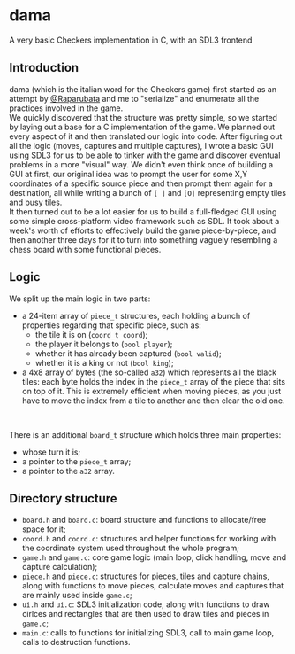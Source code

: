 # dama
A very basic Checkers implementation in C, with an SDL3 frontend

## Introduction
dama (which is the italian word for the Checkers game) first started as an attempt by [@Raparubata](https://github.com/Raparubata) and me to "serialize" and enumerate all the practices involved in the game.<br>
We quickly discovered that the structure was pretty simple, so we started by laying out a base for a C implementation of the game. We planned out every aspect of it and then translated our logic into code. 
After figuring out all the logic (moves, captures and multiple captures), I wrote a basic GUI using SDL3 for us to be able to tinker with the game and discover eventual problems in a more "visual" way. 
We didn't even think once of building a GUI at first, our original idea was to prompt the user for some X,Y coordinates of a specific source piece and then prompt them again for a destination, all while writing a bunch of `[ ]` and `[O]` representing empty tiles and busy tiles.<br>
It then turned out to be a lot easier for us to build a full-fledged GUI using some simple cross-platform video framework such as SDL.
It took about a week's worth of efforts to effectively build the game piece-by-piece, and then another three days for it to turn into something vaguely resembling a chess board with some functional pieces.

## Logic
We split up the main logic in two parts:
- a 24-item array of `piece_t` structures, each holding a bunch of properties regarding that specific piece, such as:
    - the tile it is on (`coord_t coord`);
    - the player it belongs to (`bool player`);
    - whether it has already been captured (`bool valid`);
    - whether it is a king or not (`bool king`);
- a 4x8 array of bytes (the so-called `a32`) which represents all the black tiles: each byte holds the index in the `piece_t` array of the piece that sits on top of it. This is extremely efficient when moving pieces, as you just have to move the index from a tile to another and then clear the old one.
<br>

There is an additional `board_t` structure which holds three main properties:
- whose turn it is;
- a pointer to the `piece_t` array;
- a pointer to the `a32` array.

## Directory structure
- `board.h` and `board.c`: board structure and functions to allocate/free space for it;
- `coord.h` and `coord.c`: structures and helper functions for working with the coordinate system used throughout the whole program;
- `game.h` and `game.c`: core game logic (main loop, click handling, move and capture calculation);
- `piece.h` and `piece.c`: structures for pieces, tiles and capture chains, along with functions to move pieces, calculate moves and captures that are mainly used inside `game.c`;
- `ui.h` and `ui.c`: SDL3 initialization code, along with functions to draw cirlces and rectangles that are then used to draw tiles and pieces in `game.c`;
- `main.c`: calls to functions for initializing SDL3, call to main game loop, calls to destruction functions.
